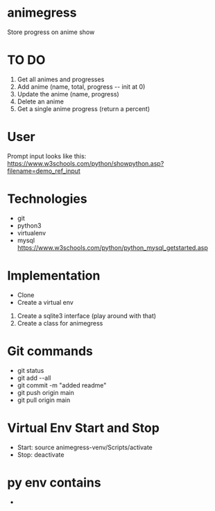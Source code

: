 # animegress
Store progress on anime show

# TO DO 
1. Get all animes and progresses
2. Add anime (name, total, progress -- init at 0)
3. Update the anime (name, progress)
4. Delete an anime
5. Get a single anime progress (return a percent)

# User
Prompt input looks like this: https://www.w3schools.com/python/showpython.asp?filename=demo_ref_input

# Technologies
- git
- python3
- virtualenv
- mysql https://www.w3schools.com/python/python_mysql_getstarted.asp

# Implementation
- Clone
- Create a virtual env
1. Create a sqlite3 interface (play around with that)
2. Create a class for animegress

# Git commands
- git status
- git add --all
- git commit -m "added readme"
- git push origin main
- git pull origin main

# Virtual Env Start and Stop
- Start: source animegress-venv/Scripts/activate
- Stop: deactivate

# py env contains 
- 